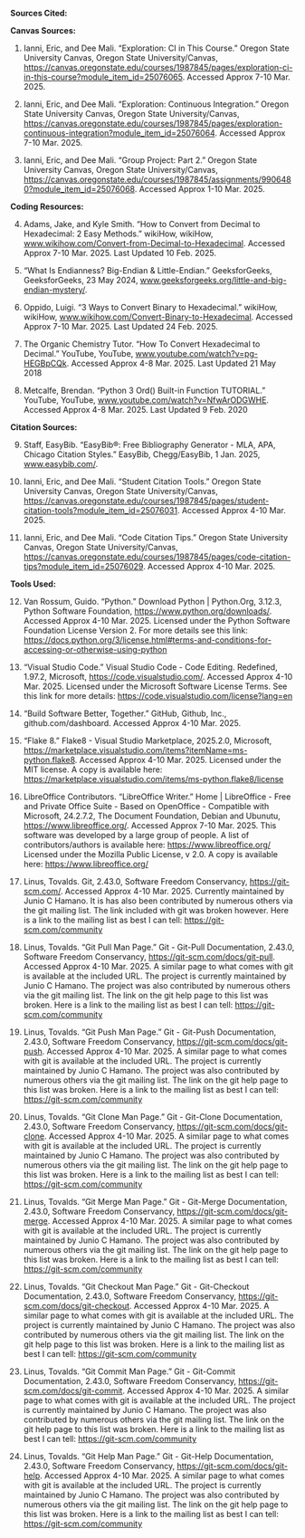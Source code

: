 **Sources Cited:**

**Canvas Sources:**

1. Ianni, Eric, and Dee Mali. “Exploration: CI in This Course.” 
Oregon State University Canvas, Oregon State University/Canvas, 
https://canvas.oregonstate.edu/courses/1987845/pages/exploration-ci-in-this-course?module_item_id=25076065. 
Accessed Approx 7-10 Mar. 2025. 

2. Ianni, Eric, and Dee Mali. “Exploration: Continuous Integration.” 
Oregon State University Canvas, Oregon State University/Canvas, 
https://canvas.oregonstate.edu/courses/1987845/pages/exploration-continuous-integration?module_item_id=25076064. 
Accessed Approx 7-10 Mar. 2025. 

3. Ianni, Eric, and Dee Mali. “Group Project: Part 2.” 
Oregon State University Canvas, Oregon State University/Canvas, 
https://canvas.oregonstate.edu/courses/1987845/assignments/9906480?module_item_id=25076068. 
Accessed Approx 1-10 Mar. 2025. 

**Coding Resources:**

4. Adams, Jake, and Kyle Smith. “How to Convert from Decimal to Hexadecimal: 
2 Easy Methods.” wikiHow, wikiHow, 
www.wikihow.com/Convert-from-Decimal-to-Hexadecimal. 
Accessed Approx 7-10 Mar. 2025. Last Updated 10 Feb. 2025.

5. “What Is Endianness? Big-Endian & Little-Endian.” GeeksforGeeks, 
GeeksforGeeks, 23 May 2024, 
www.geeksforgeeks.org/little-and-big-endian-mystery/. 

6. Oppido, Luigi. “3 Ways to Convert Binary to Hexadecimal.” wikiHow, 
wikiHow, www.wikihow.com/Convert-Binary-to-Hexadecimal. 
Accessed Approx 7-10 Mar. 2025. Last Updated 24 Feb. 2025.

7. The Organic Chemistry Tutor. “How To Convert Hexadecimal to Decimal.” YouTube, YouTube, www.youtube.com/watch?v=pg-HEGBpCQk.
Accessed Approx 4-8 Mar. 2025. Last Updated 21 May 2018

8. Metcalfe, Brendan. “Python 3 Ord() Built-in Function TUTORIAL.” YouTube, YouTube, www.youtube.com/watch?v=NfwArODGWHE. 
Accessed Approx 4-8 Mar. 2025. Last Updated 9 Feb. 2020

**Citation Sources:**

9. Staff, EasyBib. “EasyBib®: Free Bibliography Generator - MLA, APA, 
Chicago Citation Styles.” EasyBib, Chegg/EasyBib, 1 Jan. 2025, 
www.easybib.com/. 

10. Ianni, Eric, and Dee Mali. “Student Citation Tools.” 
Oregon State University Canvas, Oregon State University/Canvas, 
https://canvas.oregonstate.edu/courses/1987845/pages/student-citation-tools?module_item_id=25076031. 
Accessed Approx 4-10 Mar. 2025. 

11. Ianni, Eric, and Dee Mali. “Code Citation Tips.” 
Oregon State University Canvas, Oregon State University/Canvas, 
https://canvas.oregonstate.edu/courses/1987845/pages/code-citation-tips?module_item_id=25076029. 
Accessed Approx 4-10 Mar. 2025. 

**Tools Used:**

12. Van Rossum, Guido. “Python.” Download Python | Python.Org, 3.12.3, Python Software Foundation, https://www.python.org/downloads/. Accessed Approx 4-10 Mar. 2025. Licensed under the Python Software Foundation License Version 2. For more details see this link: https://docs.python.org/3/license.html#terms-and-conditions-for-accessing-or-otherwise-using-python

13. “Visual Studio Code.” Visual Studio Code - Code Editing. Redefined, 1.97.2, Microsoft, https://code.visualstudio.com/. Accessed Approx 4-10 Mar. 2025. Licensed under the Microsoft Software License Terms. See this link for more details: https://code.visualstudio.com/license?lang=en

14. “Build Software Better, Together.” GitHub, Github, Inc., github.com/dashboard. Accessed Approx 4-10 Mar. 2025. 

15. “Flake 8.” Flake8 - Visual Studio Marketplace, 2025.2.0, Microsoft, https://marketplace.visualstudio.com/items?itemName=ms-python.flake8. Accessed Approx 4-10 Mar. 2025. Licensed under the MIT license. A copy is available here: https://marketplace.visualstudio.com/items/ms-python.flake8/license

16. LibreOffice Contributors. “LibreOffice Writer.” Home | LibreOffice - Free and Private Office Suite - Based on OpenOffice - Compatible with Microsoft, 24.2.7.2, The Document Foundation, Debian and Ubunutu, https://www.libreoffice.org/. Accessed Approx 7-10 Mar. 2025. This software was developed by a large group of people. A list of contributors/authors is available here: https://www.libreoffice.org/ Licensed under the Mozilla Public License, v 2.0. A copy is available here: https://www.libreoffice.org/

17. Linus, Tovalds. Git, 2.43.0, Software Freedom Conservancy, https://git-scm.com/. Accessed Approx 4-10 Mar. 2025. Currently maintained by Junio C Hamano. It is has also been contributed by numerous others via the git mailing list. The link included with git was broken however. Here is a link to the mailing list as best I can tell: https://git-scm.com/community

18. Linus, Tovalds. “Git Pull Man Page.” Git - Git-Pull Documentation, 2.43.0, Software Freedom Conservancy, https://git-scm.com/docs/git-pull. Accessed Approx 4-10 Mar. 2025. A similar page to what comes with git is available at the included URL. The project is currently maintained by Junio C Hamano. The project was also contributed by numerous others via the git mailing list. The link on the git help page to this list was broken. Here is a link to the mailing list as best I can tell: https://git-scm.com/community

19. Linus, Tovalds. “Git Push Man Page.” Git - Git-Push Documentation, 2.43.0, Software Freedom Conservancy, https://git-scm.com/docs/git-push. Accessed Approx 4-10 Mar. 2025. A similar page to what comes with git is available at the included URL. The project is currently maintained by Junio C Hamano. The project was also contributed by numerous others via the git mailing list. The link on the git help page to this list was broken. Here is a link to the mailing list as best I can tell: https://git-scm.com/community

20. Linus, Tovalds. “Git Clone Man Page.” Git - Git-Clone Documentation, 2.43.0, Software Freedom Conservancy, https://git-scm.com/docs/git-clone. Accessed Approx 4-10 Mar. 2025. A similar page to what comes with git is available at the included URL. The project is currently maintained by Junio C Hamano. The project was also contributed by numerous others via the git mailing list. The link on the git help page to this list was broken. Here is a link to the mailing list as best I can tell: https://git-scm.com/community

21. Linus, Tovalds. “Git Merge Man Page.” Git - Git-Merge Documentation, 2.43.0, Software Freedom Conservancy, https://git-scm.com/docs/git-merge. Accessed Approx 4-10 Mar. 2025. A similar page to what comes with git is available at the included URL. The project is currently maintained by Junio C Hamano. The project was also contributed by numerous others via the git mailing list. The link on the git help page to this list was broken. Here is a link to the mailing list as best I can tell: https://git-scm.com/community

22. Linus, Tovalds. “Git Checkout Man Page.” Git - Git-Checkout Documentation, 2.43.0, Software Freedom Conservancy, https://git-scm.com/docs/git-checkout. Accessed Approx 4-10 Mar. 2025. A similar page to what comes with git is available at the included URL. The project is currently maintained by Junio C Hamano. The project was also contributed by numerous others via the git mailing list. The link on the git help page to this list was broken. Here is a link to the mailing list as best I can tell: https://git-scm.com/community

23. Linus, Tovalds. “Git Commit Man Page.” Git - Git-Commit Documentation, 2.43.0, Software Freedom Conservancy, https://git-scm.com/docs/git-commit. Accessed Approx 4-10 Mar. 2025. A similar page to what comes with git is available at the included URL. The project is currently maintained by Junio C Hamano. The project was also contributed by numerous others via the git mailing list. The link on the git help page to this list was broken. Here is a link to the mailing list as best I can tell: https://git-scm.com/community

24. Linus, Tovalds. “Git Help Man Page.” Git - Git-Help Documentation, 2.43.0, Software Freedom Conservancy, https://git-scm.com/docs/git-help. Accessed Approx 4-10 Mar. 2025. A similar page to what comes with git is available at the included URL. The project is currently maintained by Junio C Hamano. The project was also contributed by numerous others via the git mailing list. The link on the git help page to this list was broken. Here is a link to the mailing list as best I can tell: https://git-scm.com/community
